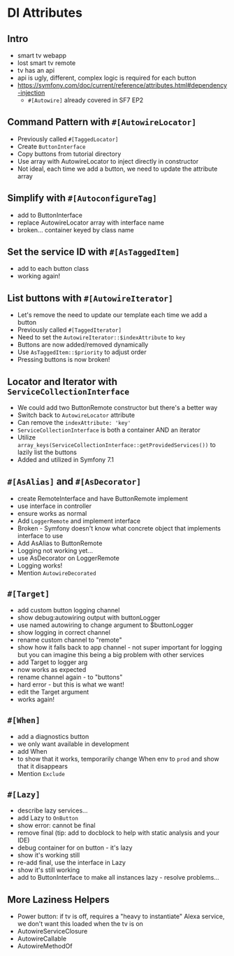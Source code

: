 # DI Attributes

## Intro

- smart tv webapp
- lost smart tv remote
- tv has an api
- api is ugly, different, complex logic is required for each button
- https://symfony.com/doc/current/reference/attributes.html#dependency-injection
    - `#[Autowire]` already covered in SF7 EP2

## Command Pattern with `#[AutowireLocator]`

- Previously called `#[TaggedLocator]`
- Create `ButtonInterface`
- Copy buttons from tutorial directory
- Use array with AutowireLocator to inject directly in constructor
- Not ideal, each time we add a button, we need to update the attribute array

## Simplify with `#[AutoconfigureTag]`

- add to ButtonInterface
- replace AutowireLocator array with interface name
- broken... container keyed by class name

## Set the service ID with `#[AsTaggedItem]`

- add to each button class
- working again!

## List buttons with `#[AutowireIterator]`

- Let's remove the need to update our template each time we add a button
- Previously called `#[TaggedIterator]`
- Need to set the `AutowireIterator::$indexAttribute` to `key`
- Buttons are now added/removed dynamically
- Use `AsTaggedItem::$priority` to adjust order
- Pressing buttons is now broken!

## Locator and Iterator with `ServiceCollectionInterface`

- We could add two ButtonRemote constructor but there's a better way
- Switch back to `AutowireLocator` attribute
- Can remove the `indexAttribute: 'key'`
- `ServiceCollectionInterface` is both a container AND an iterator
- Utilize `array_keys(ServiceCollectionInterface::getProvidedServices())` to lazily list the buttons
- Added and utilized in Symfony 7.1

## `#[AsAlias]` and `#[AsDecorator]`

- create RemoteInterface and have ButtonRemote implement
- use interface in controller
- ensure works as normal
- Add `LoggerRemote` and implement interface
- Broken - Symfony doesn't know what concrete object that implements interface to use
- Add AsAlias to ButtonRemote
- Logging not working yet...
- use AsDecorator on LoggerRemote
- Logging works!
- Mention `AutowireDecorated`

## `#[Target]`

- add custom button logging channel
- show debug:autowiring output with buttonLogger
- use named autowiring to change argument to $buttonLogger
- show logging in correct channel
- rename custom channel to "remote"
- show how it falls back to app channel - not super important for logging but you can imagine this being a big problem with other services
- add Target to logger arg
- now works as expected
- rename channel again - to "buttons"
- hard error - but this is what we want!
- edit the Target argument
- works again!

## `#[When]`

- add a diagnostics button
- we only want available in development
- add When
- to show that it works, temporarily change When env to `prod` and show that it disappears
- Mention `Exclude`

## `#[Lazy]`

- describe lazy services...
- add Lazy to `OnButton`
- show error: cannot be final
- remove final (tip: add to docblock to help with static analysis and your IDE)
- debug container for on button - it's lazy
- show it's working still
- re-add final, use the interface in Lazy
- show it's still working
- add to ButtonInterface to make all instances lazy - resolve problems...

## More Laziness Helpers

- Power button: if tv is off, requires a "heavy to instantiate" Alexa service, we don't want this loaded when the tv is on
- AutowireServiceClosure
- AutowireCallable
- AutowireMethodOf
